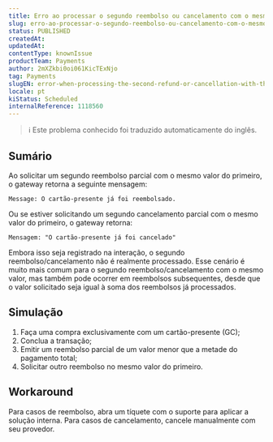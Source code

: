 ```yaml
---
title: Erro ao processar o segundo reembolso ou cancelamento com o mesmo valor do primeiro
slug: erro-ao-processar-o-segundo-reembolso-ou-cancelamento-com-o-mesmo-valor-do-primeiro
status: PUBLISHED
createdAt: 
updatedAt: 
contentType: knownIssue
productTeam: Payments
author: 2mXZkbi0oi061KicTExNjo
tag: Payments
slugEN: error-when-processing-the-second-refund-or-cancellation-with-the-same-value-as-the-first
locale: pt
kiStatus: Scheduled
internalReference: 1118560
---
```


>ℹ️ Este problema conhecido foi traduzido automaticamente do inglês.

## Sumário


Ao solicitar um segundo reembolso parcial com o mesmo valor do primeiro, o gateway retorna a seguinte mensagem:

    Message: O cartão-presente já foi reembolsado.


Ou se estiver solicitando um segundo cancelamento parcial com o mesmo valor do primeiro, o gateway retorna:

    Mensagem: "O cartão-presente já foi cancelado"


Embora isso seja registrado na interação, o segundo reembolso/cancelamento não é realmente processado.
Esse cenário é muito mais comum para o segundo reembolso/cancelamento com o mesmo valor, mas também pode ocorrer em reembolsos subsequentes, desde que o valor solicitado seja igual à soma dos reembolsos já processados.
## Simulação



1. Faça uma compra exclusivamente com um cartão-presente (GC);
2. Conclua a transação;
3. Emitir um reembolso parcial de um valor menor que a metade do pagamento total;
4. Solicitar outro reembolso no mesmo valor do primeiro.


## Workaround


Para casos de reembolso, abra um tíquete com o suporte para aplicar a solução interna.
Para casos de cancelamento, cancele manualmente com seu provedor.


